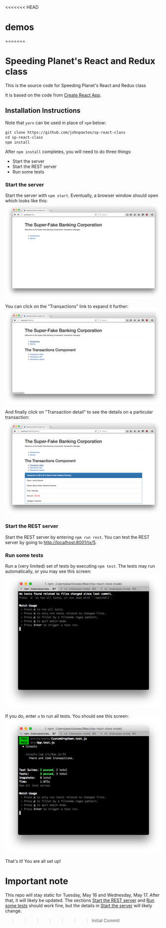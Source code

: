 <<<<<<< HEAD
# demos
=======
# Speeding Planet's React and Redux class

This is the source code for Speeding Planet's React and Redux class

It is based on the code from [Create React App](https://github.com/facebookincubator/create-react-app).

## Installation Instructions
Note that `yarn` can be used in place of `npm` below:
```dos
git clone https://github.com/johnpaxton/sp-react-class
cd sp-react-class
npm install 
```

After `npm install` completes, you will need to do three things:

* Start the server
* Start the REST server
* Run some tests

### Start the server
Start the server with `npm start`. Eventually, a browser window should open which looks like this:
![The server has started](/images/initial-site.png)

You can click on the "Transactions" link to expand it further:
![Transactions expanded](/images/transactions-expanded.png)

And finally click on "Transaction detail" to see the details on a particular transaction:
![Transaction detail](/images/transaction-detail.png)

### Start the REST server

Start the REST server by entering `npm run rest`. 
You can test the REST server by going to [http://localhost:8001/tx/5](http://localhost:8001/tx/5).

### Run some tests
Run a (very limited) set of tests by executing `npm test`. The tests may run automatically, or you 
 may see this screen: ![Run tests](/images/run-tests.png)
 
If you do, enter `a` to run all tests. You should see this screen: ![Successful tests](/images/successful-tests.png)

That's it! You are all set up! 

# Important note

This repo will stay static for Tuesday, May 16 and Wednesday, May 17. 
After that, it will likely be updated. The sections 
[Start the REST server](#start-the-rest-server) and 
[Run some tests](#run-some-tests) should work fine, but the details in 
[Start the server](#start-the-server) will likely change. 
>>>>>>> Initial Commit
